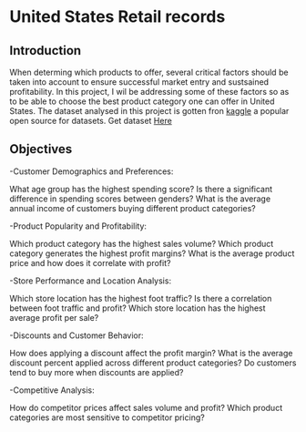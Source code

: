 # United States Retail records
## Introduction
When determing which products to offer, several critical factors should be taken into account to ensure successful market entry and sustsained profitability. In this project, I wil be addressing some of these factors so as to be able to choose the best product category one can offer in United States. The dataset analysed in this project is gotten fron [kaggle](https://www.kaggle.com/) a popular open source for datasets. Get dataset [Here](https://www.kaggle.com/datasets/abdurraziq01/retail-data)

## Objectives
-Customer Demographics and Preferences:

What age group has the highest spending score?
Is there a significant difference in spending scores between genders?
What is the average annual income of customers buying different product categories?

-Product Popularity and Profitability:

Which product category has the highest sales volume?
Which product category generates the highest profit margins?
What is the average product price and how does it correlate with profit?

-Store Performance and Location Analysis:

Which store location has the highest foot traffic?
Is there a correlation between foot traffic and profit?
Which store location has the highest average profit per sale?

-Discounts and Customer Behavior:

How does applying a discount affect the profit margin?
What is the average discount percent applied across different product categories?
Do customers tend to buy more when discounts are applied?

-Competitive Analysis:

How do competitor prices affect sales volume and profit?
Which product categories are most sensitive to competitor pricing?
